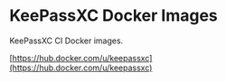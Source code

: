 # KeePassXC Docker Images

KeePassXC CI Docker images.

[https://hub.docker.com/u/keepassxc](https://hub.docker.com/u/keepassxc)

